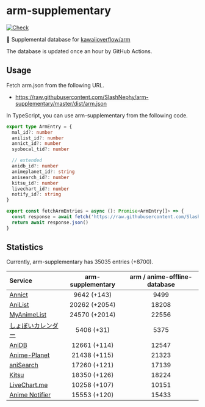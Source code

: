 # arm-supplementary

[![Check](https://github.com/SlashNephy/arm-supplementary/actions/workflows/check-node.yml/badge.svg)](https://github.com/SlashNephy/arm-supplementary/actions/workflows/check-node.yml)

💊 Supplemental database for [kawaiioverflow/arm](https://github.com/kawaiioverflow/arm)

The database is updated once an hour by GitHub Actions.

## Usage

Fetch arm.json from the following URL.

- https://raw.githubusercontent.com/SlashNephy/arm-supplementary/master/dist/arm.json

In TypeScript, you can use arm-supplementary from the following code.

```TypeScript
export type ArmEntry = {
  mal_id?: number
  anilist_id?: number
  annict_id?: number
  syobocal_tid?: number

  // extended
  anidb_id?: number
  animeplanet_id?: string
  anisearch_id?: number
  kitsu_id?: number
  livechart_id?: number
  notify_id?: string
}

export const fetchArmEntries = async (): Promise<ArmEntry[]> => {
  const response = await fetch('https://raw.githubusercontent.com/SlashNephy/arm-supplementary/master/dist/arm.json')
  return await response.json()
}
```

## Statistics

Currently, arm-supplementary has 35035 entries (+8700).

| Service                                     | arm-supplementary | arm / anime-offline-database |
| :------------------------------------------ | :---------------: | :--------------------------: |
| [Annict](https://annict.com)                |    9642 (+143)    |             9499             |
| [AniList](https://anilist.co)               |   20262 (+2054)   |            18208             |
| [MyAnimeList](https://myanimelist.net)      |   24570 (+2014)   |            22556             |
| [しょぼいカレンダー](https://cal.syoboi.jp) |    5406 (+31)     |             5375             |
| [AniDB](https://anidb.net)                  |   12661 (+114)    |            12547             |
| [Anime-Planet](https://anime-planet.com)    |   21438 (+115)    |            21323             |
| [aniSearch](https://anisearch.com)          |   17260 (+121)    |            17139             |
| [Kitsu](https://kitsu.io)                   |   18350 (+126)    |            18224             |
| [LiveChart.me](https://livechart.me)        |   10258 (+107)    |            10151             |
| [Anime Notifier](https://notify.moe)        |   15553 (+120)    |            15433             |
